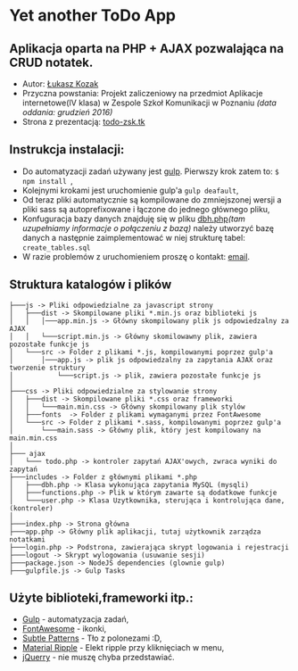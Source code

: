 # Yet another ToDo App
## Aplikacja oparta na PHP + AJAX pozwalająca na CRUD notatek. 

* Autor: [Łukasz Kozak](mailto:lukasz.kozak.97@gmail.com)
* Przyczna powstania: Projekt zaliczeniowy na przedmiot Aplikacje internetowe(IV klasa) w Zespole Szkoł Komunikacji w Poznaniu *(data oddania: grudzień 2016)*
* Strona z prezentacją: [todo-zsk.tk](http://todo-zsk.tk/)

## Instrukcja instalacji:
* Do automatyzacji zadań używany jest [gulp](http://gulpjs.com/). 
Pierwszy krok zatem to:
```$ npm install ```,
* Kolejnymi krokami jest uruchomienie gulp'a ```gulp deafault```,
* Od teraz pliki automatycznie są kompilowane do zmniejszonej wersji a pliki sass są autoprefixowane i łączone do jednego głównego pliku,
* Konfuguracja bazy danych znajduję się w pliku [dbh.php](includes/dbh.php)*(tam uzupełniamy informacje o połączeniu z bazą)* należy utworzyć bazę danych a następnie zaimplementować w niej strukturę tabel: ```create_tables.sql```
* W razie problemów z uruchomieniem proszę o kontakt: [email](mailto:lukasz.kozak.97@gmail.com).

## Struktura katalogów i plików

```
├───js -> Pliki odpowiedzialne za javascript strony
│   ├───dist -> Skompilowane pliki *.min.js oraz biblioteki js
│   │   │───app.min.js -> Główny skompilowany plik js odpowiedzalny za AJAX
│ 	│   └───script.min.js -> Główny skomilowawny plik, zawiera pozostałe funkcje js
│   └───src -> Folder z plikami *.js, kompilowanymi poprzez gulp'a
│       │───app.js -> plik js odpowiedzalny za zapytania AJAX oraz tworzenie struktury
│	 	    └───script.js -> plik, zawiera pozostałe funkcje js
│
├───css -> Pliki odpowiedzialne za stylowanie strony
│   ├───dist -> Skompilowane pliki *.css oraz frameworki
│   │   └───main.min.css -> Główny skompilowany plik stylów
│   ├───fonts  -> Folder z plikami wymaganymi przez FontAwesome
│   └───src -> Folder z plikami *.sass, kompilowanymi poprzez gulp'a
│       └───main.sass -> Główny plik, który jest kompilowany na main.min.css
│
├─── ajax 
│   └─── todo.php -> kontroler zapytań AJAX'owych, zwraca wyniki do zapytań
├───includes -> Folder z głównymi plikami *.php
│   ├───dbh.php -> Klasa wykonująca zapytania MySQL (mysqli)
│   ├───functions.php -> Plik w którym zawarte są dodatkowe funkcje
│   └───user.php -> Klasa Uzytkownika, sterująca i kontrolująca dane, (kontroler)
│
├───index.php -> Strona główna
├───app.php -> Główny plik aplikacji, tutaj użytkownik zarządza notatkami
├───login.php -> Podstrona, zawierająca skrypt logowania i rejestracji
├───logout -> Skrypt wylogowania (usuwanie sesji)
├───package.json -> NodeJS dependencies (glownie gulp)
├───gulpfile.js -> Gulp Tasks

```


## Użyte biblioteki,frameworki itp.:

 * [Gulp](http://gulpjs.com/) - automatyzacja zadań,
 * [FontAwesome](http://fontawesome.io/) - ikonki,
 * [Subtle Patterns](http://subtlepatterns.com/) - Tło z polonezami :D,
 * [Material Ripple](https://github.com/db2k/MaterialRipple/) - Elekt ripple przy kliknięciach w menu,
 * [jQuerry](http://jquery.com/) - nie muszę chyba przedstawiać.
